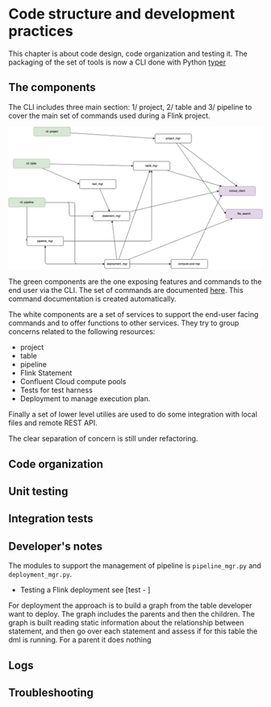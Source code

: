 # Code structure and development practices

This chapter is about code design, code organization and testing it. The packaging of the set of tools is now a CLI done with Python [typer]()

## The components

The CLI includes three main section: 1/ project, 2/ table and 3/ pipeline to cover the main set of commands used during a Flink project.

![](./images/component-view.drawio.png)

The green components are the one exposing features and commands to the end user via the CLI. The set of commands are documented [here](../command.md). This command documentation is created automatically.

The white components are a set of services to support the end-user facing commands and to offer functions to other services. They try to group concerns related to the following resources:

* project
* table
* pipeline
* Flink Statement
* Confluent Cloud compute pools
* Tests for test harness
* Deployment to manage execution plan.

Finally a set of lower level utilies are used to do some integration with local files and remote REST API.

The clear separation of concern is still under refactoring.

## Code organization

## Unit testing


## Integration tests

## Developer's notes

The modules to support the management of pipeline is `pipeline_mgr.py` and `deployment_mgr.py`.

* Testing a Flink deployment see [test - ]


For deployment the approach is to build a graph from the table developer want to deploy. The graph includes the parents and then the children. The graph is built reading static information about the relationship between statement, and then go over each statement and assess if for this table the dml is running. For a parent it does nothing

## Logs

## Troubleshooting


